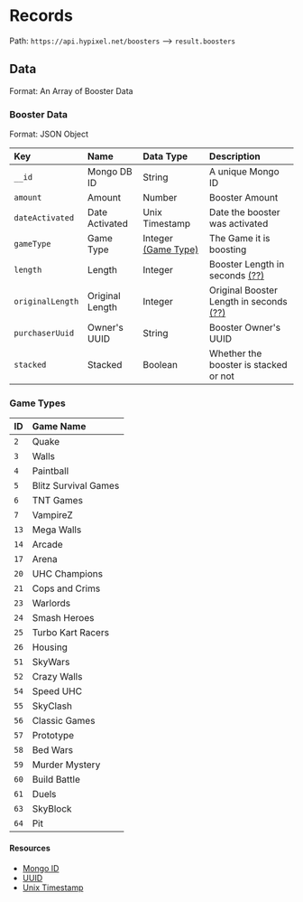# Records
Path: `https://api.hypixel.net/boosters` --> `result.boosters`

## Data
Format: An Array of Booster Data

### Booster Data
Format: JSON Object

|Key|Name|Data Type|Description|
|:-|:-|:-|:-|
|`__id`|Mongo DB ID|String|A unique Mongo ID|
|`amount`|Amount|Number|Booster Amount|
|`dateActivated`|Date Activated|Unix Timestamp|Date the booster was activated|
|`gameType`|Game Type|Integer [(Game Type)](#-game-types)|The Game it is boosting|
|`length`|Length|Integer|Booster Length in seconds [(??)](https://github.com/HypixelCommunity/Hypixel-Api-Documentation/issues/7)|
|`originalLength`|Original Length|Integer|Original Booster Length in seconds [(??)](https://github.com/HypixelCommunity/Hypixel-Api-Documentation/issues/7)
|`purchaserUuid`|Owner's UUID|String|Booster Owner's UUID|
|`stacked`|Stacked|Boolean|Whether the booster is stacked or not|

### Game Types
|ID|Game Name|
|:-|:-|
|`2`|Quake|
|`3`|Walls|
|`4`|Paintball|
|`5`|Blitz Survival Games|
|`6`|TNT Games|
|`7`|VampireZ|
|`13`|Mega Walls|
|`14`|Arcade|
|`17`|Arena|
|`20`|UHC Champions|
|`21`|Cops and Crims|
|`23`|Warlords|
|`24`|Smash Heroes|
|`25`|Turbo Kart Racers|
|`26`|Housing|
|`51`|SkyWars|
|`52`|Crazy Walls|
|`54`|Speed UHC|
|`55`|SkyClash|
|`56`|Classic Games|
|`57`|Prototype|
|`58`|Bed Wars|
|`59`|Murder Mystery|
|`60`|Build Battle|
|`61`|Duels|
|`63`|SkyBlock|
|`64`|Pit|

#### Resources
- [Mongo ID](https://www.navicat.com/en/company/aboutus/blog/1010-all-about-mongodb-s-_id-field)
- [UUID](https://github.com/HypixelCommunity/Hypixel-Api-Documentation/blob/main/API%20Usage/UUID.md)
- [Unix Timestamp](https://www.unixtimestamp.com)